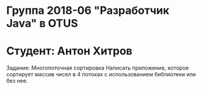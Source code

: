 # Группа 2018-06  "Разработчик Java" в OTUS
# Студент: Антон Хитров

Задание:
Многопоточная сортировка
Написать приложение, которое сортирует массив чисел в 4 потоках с использованием библиотеки или без нее.